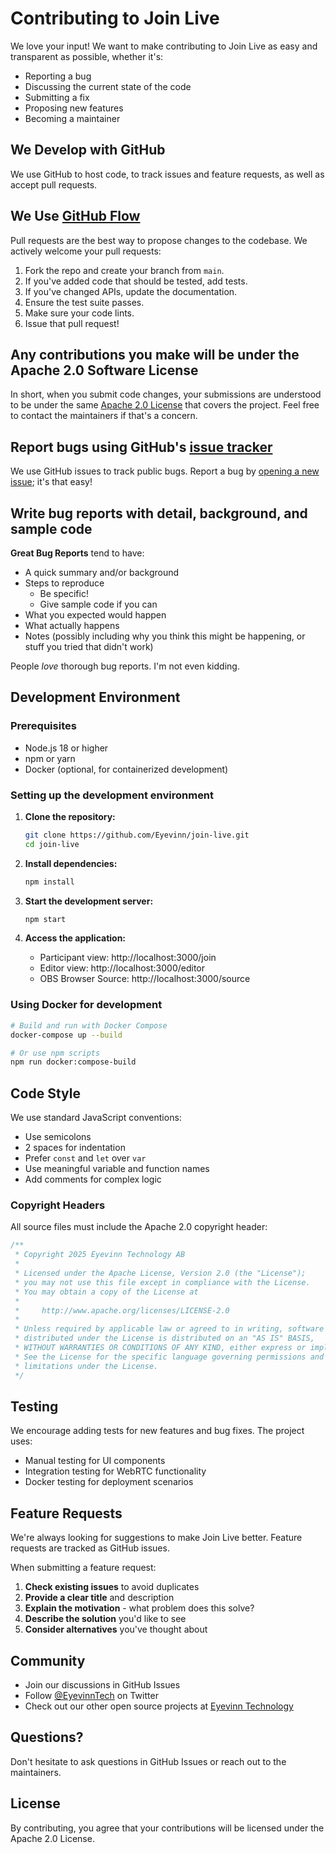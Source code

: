 # Contributing to Join Live

We love your input! We want to make contributing to Join Live as easy and transparent as possible, whether it's:

- Reporting a bug
- Discussing the current state of the code
- Submitting a fix
- Proposing new features
- Becoming a maintainer

## We Develop with GitHub

We use GitHub to host code, to track issues and feature requests, as well as accept pull requests.

## We Use [GitHub Flow](https://guides.github.com/introduction/flow/index.html)

Pull requests are the best way to propose changes to the codebase. We actively welcome your pull requests:

1. Fork the repo and create your branch from `main`.
2. If you've added code that should be tested, add tests.
3. If you've changed APIs, update the documentation.
4. Ensure the test suite passes.
5. Make sure your code lints.
6. Issue that pull request!

## Any contributions you make will be under the Apache 2.0 Software License

In short, when you submit code changes, your submissions are understood to be under the same [Apache 2.0 License](http://choosealicense.com/licenses/apache-2.0/) that covers the project. Feel free to contact the maintainers if that's a concern.

## Report bugs using GitHub's [issue tracker](https://github.com/Eyevinn/join-live/issues)

We use GitHub issues to track public bugs. Report a bug by [opening a new issue](https://github.com/Eyevinn/join-live/issues/new); it's that easy!

## Write bug reports with detail, background, and sample code

**Great Bug Reports** tend to have:

- A quick summary and/or background
- Steps to reproduce
  - Be specific!
  - Give sample code if you can
- What you expected would happen
- What actually happens
- Notes (possibly including why you think this might be happening, or stuff you tried that didn't work)

People *love* thorough bug reports. I'm not even kidding.

## Development Environment

### Prerequisites

- Node.js 18 or higher
- npm or yarn
- Docker (optional, for containerized development)

### Setting up the development environment

1. **Clone the repository:**
   ```bash
   git clone https://github.com/Eyevinn/join-live.git
   cd join-live
   ```

2. **Install dependencies:**
   ```bash
   npm install
   ```

3. **Start the development server:**
   ```bash
   npm start
   ```

4. **Access the application:**
   - Participant view: http://localhost:3000/join
   - Editor view: http://localhost:3000/editor
   - OBS Browser Source: http://localhost:3000/source

### Using Docker for development

```bash
# Build and run with Docker Compose
docker-compose up --build

# Or use npm scripts
npm run docker:compose-build
```

## Code Style

We use standard JavaScript conventions:

- Use semicolons
- 2 spaces for indentation
- Prefer `const` and `let` over `var`
- Use meaningful variable and function names
- Add comments for complex logic

### Copyright Headers

All source files must include the Apache 2.0 copyright header:

```javascript
/**
 * Copyright 2025 Eyevinn Technology AB
 *
 * Licensed under the Apache License, Version 2.0 (the "License");
 * you may not use this file except in compliance with the License.
 * You may obtain a copy of the License at
 *
 *     http://www.apache.org/licenses/LICENSE-2.0
 *
 * Unless required by applicable law or agreed to in writing, software
 * distributed under the License is distributed on an "AS IS" BASIS,
 * WITHOUT WARRANTIES OR CONDITIONS OF ANY KIND, either express or implied.
 * See the License for the specific language governing permissions and
 * limitations under the License.
 */
```

## Testing

We encourage adding tests for new features and bug fixes. The project uses:

- Manual testing for UI components
- Integration testing for WebRTC functionality
- Docker testing for deployment scenarios

## Feature Requests

We're always looking for suggestions to make Join Live better. Feature requests are tracked as GitHub issues.

When submitting a feature request:

1. **Check existing issues** to avoid duplicates
2. **Provide a clear title** and description
3. **Explain the motivation** - what problem does this solve?
4. **Describe the solution** you'd like to see
5. **Consider alternatives** you've thought about

## Community

- Join our discussions in GitHub Issues
- Follow [@EyevinnTech](https://twitter.com/EyevinnTech) on Twitter
- Check out our other open source projects at [Eyevinn Technology](https://github.com/Eyevinn)

## Questions?

Don't hesitate to ask questions in GitHub Issues or reach out to the maintainers.

## License

By contributing, you agree that your contributions will be licensed under the Apache 2.0 License.